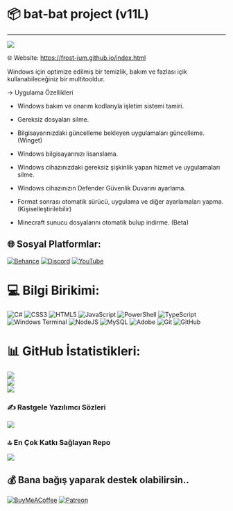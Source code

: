 # 📦 bat-bat project (v11L)
---
[![](https://visitcount.itsvg.in/api?id=frost-ium&icon=10&color=4)](https://visitcount.itsvg.in)


🌐 Website: https://frost-ium.github.io/index.html


Windows için optimize edilmiş bir temizlik, bakım ve fazlası içik kullanabileceğiniz bir multitooldur.


-> Uygulama Özellikleri

- Windows bakım ve onarım kodlarıyla işletim sistemi tamiri.

- Gereksiz dosyaları silme.

- Bilgisayarınızdaki güncelleme bekleyen uygulamaları güncelleme. (Winget)

- Windows bilgisayarınızı lisanslama.

- Windows cihazınızdaki gereksiz şişkinlik yapan hizmet ve uygulamaları silme.

- Windows cihazınızın Defender Güvenlik Duvarını ayarlama.

- Format sonrası otomatik sürücü, uygulama ve diğer ayarlamaları yapma. (Kişiselleştirilebilir)

- Minecraft sunucu dosyalarını otomatik bulup indirme. (Beta)

## 🌐 Sosyal Platformlar:
[![Behance](https://img.shields.io/badge/Behance-1769ff?logo=behance&logoColor=white)](https://behance.net/frostium) [![Discord](https://img.shields.io/badge/Discord-%237289DA.svg?logo=discord&logoColor=white)](https://discord.gg/gg) [![YouTube](https://img.shields.io/badge/YouTube-%23FF0000.svg?logo=YouTube&logoColor=white)](https://youtube.com/@11) 

# 💻 Bilgi Birikimi:
![C#](https://img.shields.io/badge/c%23-%23239120.svg?style=flat&logo=csharp&logoColor=white) ![CSS3](https://img.shields.io/badge/css3-%231572B6.svg?style=flat&logo=css3&logoColor=white) ![HTML5](https://img.shields.io/badge/html5-%23E34F26.svg?style=flat&logo=html5&logoColor=white) ![JavaScript](https://img.shields.io/badge/javascript-%23323330.svg?style=flat&logo=javascript&logoColor=%23F7DF1E) ![PowerShell](https://img.shields.io/badge/PowerShell-%235391FE.svg?style=flat&logo=powershell&logoColor=white) ![TypeScript](https://img.shields.io/badge/typescript-%23007ACC.svg?style=flat&logo=typescript&logoColor=white) ![Windows Terminal](https://img.shields.io/badge/Windows%20Terminal-%234D4D4D.svg?style=flat&logo=windows-terminal&logoColor=white) ![NodeJS](https://img.shields.io/badge/node.js-6DA55F?style=flat&logo=node.js&logoColor=white) ![MySQL](https://img.shields.io/badge/mysql-4479A1.svg?style=flat&logo=mysql&logoColor=white) ![Adobe](https://img.shields.io/badge/adobe-%23FF0000.svg?style=flat&logo=adobe&logoColor=white) ![Git](https://img.shields.io/badge/git-%23F05033.svg?style=flat&logo=git&logoColor=white) ![GitHub](https://img.shields.io/badge/github-%23121011.svg?style=flat&logo=github&logoColor=white)
# 📊 GitHub İstatistikleri:
![](https://github-readme-stats.vercel.app/api?username=frost-ium&theme=dark&hide_border=true&include_all_commits=false&count_private=false)<br/>
![](https://github-readme-streak-stats.herokuapp.com/?user=frost-ium&theme=dark&hide_border=true)<br/>
![](https://github-readme-stats.vercel.app/api/top-langs/?username=frost-ium&theme=dark&hide_border=true&include_all_commits=false&count_private=false&layout=compact)

### ✍️ Rastgele Yazılımcı Sözleri 
![](https://quotes-github-readme.vercel.app/api?type=horizontal&theme=dark)

### 🔝 En Çok Katkı Sağlayan Repo
![](https://github-contributor-stats.vercel.app/api?username=frost-ium&limit=5&theme=dark&combine_all_yearly_contributions=true)



  ## 💰 Bana bağış yaparak destek olabilirsin..
  [![BuyMeACoffee](https://img.shields.io/badge/Buy%20Me%20a%20Coffee-ffdd00?style=for-the-badge&logo=buy-me-a-coffee&logoColor=black)](https://buymeacoffee.com/Cofee) [![Patreon](https://img.shields.io/badge/Patreon-F96854?style=for-the-badge&logo=patreon&logoColor=white)](https://patreon.com/Patreon) 

  
<!-- Proudly created with GPRM ( https://gprm.itsvg.in ) -->
